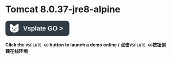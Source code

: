 # Tomcat 8.0.37-jre8-alpine

<a href="https://www.vsplate.com/?docker-compose=https://github.com/vsplate/dcenvs/tomcat/8.0.37-jre8-alpine"><img alt="VSPLATE GO" src="https://raw.githubusercontent.com/vsplate/images/master/vsgo_btn.png" width="200px"></a>

**Click the `VSPLATE GO` button to launch a demo online / 点击`VSPLATE GO`按钮创建在线环境**